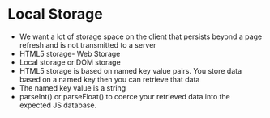 # Local Storage
- We want a lot of storage space on the client that persists beyond a page refresh and is not transmitted to a server
- HTML5 storage- Web Storage
- Local storage or DOM storage
- HTML5 storage is based on named key value pairs. You store data based on a named key then you can retrieve that data
- The named key value is a string
- parseInt() or parseFloat() to coerce your retrieved data into the expected JS database.